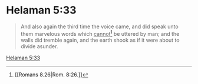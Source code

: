 # Helaman 5:33

> And also again the third time the voice came, and did speak unto them marvelous words which <u>cannot</u>[^a] be uttered by man; and the walls did tremble again, and the earth shook as if it were about to divide asunder.

[Helaman 5:33](https://www.churchofjesuschrist.org/study/scriptures/bofm/hel/5?lang=eng&id=p33#p33)


[^a]: [[Romans 8.26|Rom. 8:26.]]
